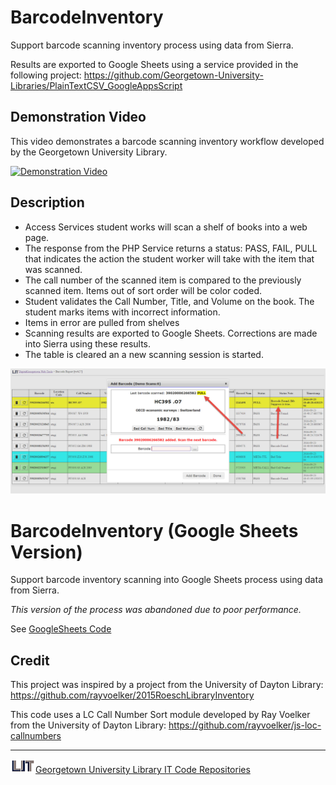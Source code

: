 # BarcodeInventory
Support barcode scanning inventory process using data from Sierra.

Results are exported to Google Sheets using a service provided in the following project: https://github.com/Georgetown-University-Libraries/PlainTextCSV_GoogleAppsScript

## Demonstration Video
This video demonstrates a barcode scanning inventory workflow developed by the Georgetown University Library.  

[![Demonstration Video](https://i.ytimg.com/vi/o_tthuoCVMk/hqdefault.jpg)](https://www.youtube.com/watch?v=5X_QiX-E7aI)

## Description
* Access Services student works will scan a shelf of books into a web page.
* The response from the PHP Service returns a status: PASS, FAIL, PULL that indicates the action the student worker will take with the item that was scanned.
* The call number of the scanned item is compared to the previously scanned item.  Items out of sort order will be color coded.
* Student validates the Call Number, Title, and Volume on the book.  The student marks items with incorrect information.
* Items in error are pulled from shelves
* Scanning results are exported to Google Sheets.  Corrections are made into Sierra using these results.
* The table is cleared an a new scanning session is started. 

![](barcode2.jpg)

# BarcodeInventory (Google Sheets Version)
Support barcode inventory scanning into Google Sheets process using data from Sierra.

_This version of the process was abandoned due to poor performance._

See [GoogleSheets Code](gs/README.md)

## Credit
This project was inspired by a project from the University of Dayton Library: https://github.com/rayvoelker/2015RoeschLibraryInventory

This code uses a LC Call Number Sort module developed by Ray Voelker from the University of Dayton Library: https://github.com/rayvoelker/js-loc-callnumbers


***
[![Georgetown University Library IT Code Repositories](https://raw.githubusercontent.com/Georgetown-University-Libraries/georgetown-university-libraries.github.io/master/LIT-logo-small.png)Georgetown University Library IT Code Repositories](http://georgetown-university-libraries.github.io/)
